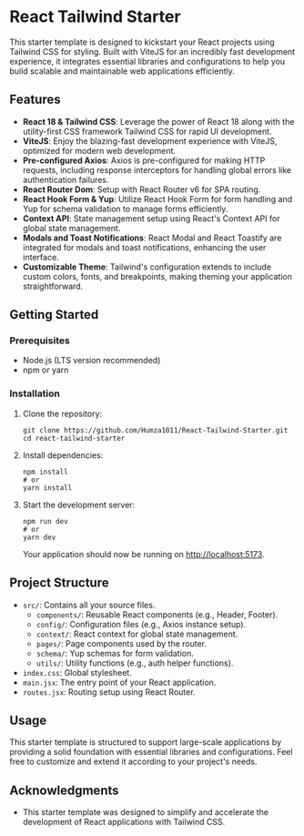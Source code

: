 # React Tailwind Starter

This starter template is designed to kickstart your React projects using Tailwind CSS for styling. Built with ViteJS for an incredibly fast development experience, it integrates essential libraries and configurations to help you build scalable and maintainable web applications efficiently.

## Features

- **React 18 & Tailwind CSS**: Leverage the power of React 18 along with the utility-first CSS framework Tailwind CSS for rapid UI development.
- **ViteJS**: Enjoy the blazing-fast development experience with ViteJS, optimized for modern web development.
- **Pre-configured Axios**: Axios is pre-configured for making HTTP requests, including response interceptors for handling global errors like authentication failures.
- **React Router Dom**: Setup with React Router v6 for SPA routing.
- **React Hook Form & Yup**: Utilize React Hook Form for form handling and Yup for schema validation to manage forms efficiently.
- **Context API**: State management setup using React's Context API for global state management.
- **Modals and Toast Notifications**: React Modal and React Toastify are integrated for modals and toast notifications, enhancing the user interface.
- **Customizable Theme**: Tailwind's configuration extends to include custom colors, fonts, and breakpoints, making theming your application straightforward.

## Getting Started

### Prerequisites

- Node.js (LTS version recommended)
- npm or yarn

### Installation

1. Clone the repository:

   ```
   git clone https://github.com/Humza1011/React-Tailwind-Starter.git
   cd react-tailwind-starter
   ```

2. Install dependencies:

   ```
   npm install
   # or
   yarn install
   ```

3. Start the development server:

   ```
   npm run dev
   # or
   yarn dev
   ```

   Your application should now be running on [http://localhost:5173](http://localhost:5173).

## Project Structure

- `src/`: Contains all your source files.
  - `components/`: Reusable React components (e.g., Header, Footer).
  - `config/`: Configuration files (e.g., Axios instance setup).
  - `context/`: React context for global state management.
  - `pages/`: Page components used by the router.
  - `schema/`: Yup schemas for form validation.
  - `utils/`: Utility functions (e.g., auth helper functions).
- `index.css`: Global stylesheet.
- `main.jsx`: The entry point of your React application.
- `routes.jsx`: Routing setup using React Router.

## Usage

This starter template is structured to support large-scale applications by providing a solid foundation with essential libraries and configurations. Feel free to customize and extend it according to your project's needs.

## Acknowledgments

- This starter template was designed to simplify and accelerate the development of React applications with Tailwind CSS.
